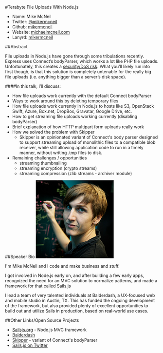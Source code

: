 #Terabyte File Uploads With Node.js
 - Name: Mike McNeil
 - Twitter: [@mikermcneil](https://twitter.com/mikermcneil)
 - Github: [mikermcneil](https://github.com/mikermcneil/)
 - Website: [michaelmcneil.com](http://michaelmcneil.org)
 - Lanyrd: [mikermcneil](http://lanyrd.com/profile/mikermcneil/)

##Abstract

File uploads in Node.js have gone through some tribulations recently.  Express uses Connect’s bodyParser, which works a lot like PHP file uploads.  Unfortunately, this creates a [security/DoS risk](http://andrewkelley.me/post/do-not-use-bodyparser-with-express-js.html).  What you’ll likely run into first though, is that this solution is completely untenable for the really big file uploads (i.e. anything bigger than a server’s disk space).

####In this talk, I’ll discuss:
- How file uploads work currently with the default Connect bodyParser
- Ways to work around this by deleting temporary files
- How file uploads work currently in Node.js to hosts like S3, OpenStack Swift, Azure, Box.net, DropBox, Gravatar, Google Drive, etc. 
- How to get streaming file uploads working currently (disabling bodyParser)
- Brief explanation of how HTTP multipart form uploads really work
- How we solved the problem with Skipper
  * Skipper is an opinionated variant of Connect's body parser designed to support streaming upload of monolithic files to a compatible blob receiver, while still allowing application code to run in a timely manner, without writing .tmp files to disk.
- Remaining challenges / opportunities
  * streaming thumbnailing
  * streaming encryption (crypto streams)
  * streaming compression (zlib streams - archiver module)

##Speaker Bio
![mikermcneil](../images/mikermcneil.png)

I'm Mike McNeil and I code and make business and stuff.

I got involved in Node.js early on, and after building a few early apps, recognized the need for an MVC solution to normalize patterns, and made a framework for that called Sails.js

I lead a team of very talented individuals at Balderdash, a UX-focused web and mobile studio in Austin, TX. This has funded the ongoing development of the framework, but also provided plenty of excellent opportunities to build out and utilize Sails in production, based on real-world use cases.


##Other Links/Open Source Projects
- [Sailsjs.org](http://sailsjs.org) - Node.js MVC framework
- [Balderdash](http://balderdash.co)
- [Skipper](https://github.com/balderdashy/skipper) - variant of Connect's bodyParser
- [Sails.js on Twitter](https://twitter.com/sailsjs)
